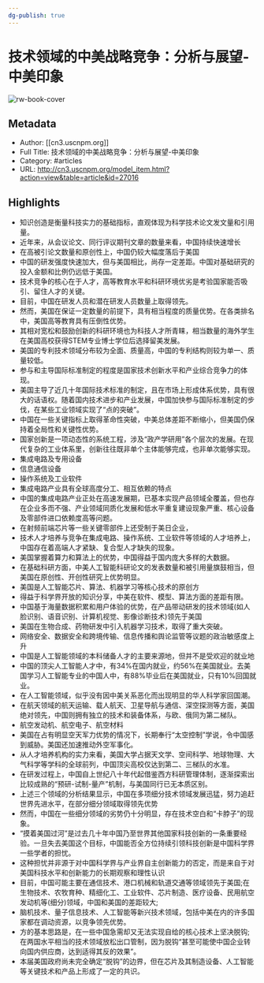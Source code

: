 ```yaml
---
dg-publish: true
---
```

# 技术领域的中美战略竞争：分析与展望-中美印象

![rw-book-cover](https://readwise-assets.s3.amazonaws.com/static/images/article1.be68295a7e40.png)

## Metadata
- Author: [[cn3.uscnpm.org]]
- Full Title: 技术领域的中美战略竞争：分析与展望-中美印象
- Category: #articles
- URL: http://cn3.uscnpm.org/model_item.html?action=view&table=article&id=27016

## Highlights
- 知识创造是衡量科技实力的基础指标，直观体现为科学技术论文发文量和引用量。
- 近年来，从会议论文、同行评议期刊文章的数量来看，中国持续快速增长
- 在高被引论文数量和原创性上，中国仍较大幅度落后于美国
- 中国的研发强度快速加大，但与美国相比，尚存一定差距。中国对基础研究的投入金额和比例仍远低于美国。
- 技术竞争的核心在于人才，高等教育水平和科研环境优劣是考验国家能否吸引、留住人才的关键。
- 目前，中国在研发人员和潜在研发人员数量上取得领先。
- 然而，美国在保证一定数量的前提下，具有相当程度的质量优势。在各类排名中，美国高等教育具有压倒性优势。
- 其相对宽松和鼓励创新的科研环境也为科技人才所青睐，相当数量的海外学生在美国高校获得STEM专业博士学位后选择留美发展。
- 美国的专利技术领域分布较为全面、质量高，中国的专利结构则较为单一、质量较低。
- 参与和主导国际标准制定的程度是国家技术创新水平和产业综合竞争力的体现。
- 美国主导了近几十年国际技术标准的制定，且在市场上形成体系优势，具有很大的话语权。随着国内技术进步和产业发展，中国加快参与国际标准制定的步伐，在某些工业领域实现了“点的突破”。
- 中国在一些关键指标上取得革命性突破，中美总体差距不断缩小，但美国仍保持着全局性和关键性优势。
- 国家创新是一项动态性的系统工程，涉及“政产学研用”各个层次的发展。在现代复杂的工业体系里，创新往往既非单个主体能够完成，也非单次能够实现。
- 集成电路及专用设备
- 信息通信设备
- 操作系统及工业软件
- 集成电路产业具有全球高度分工、相互依赖的特点
- 中国的集成电路产业正处在高速发展期，已基本实现产品领域全覆盖，但也存在企业多而不强、产业领域同质化发展和低水平重复建设现象严重、核心设备及零部件进口依赖度高等问题。
- 在射频前端芯片等一些关键零部件上还受制于美日企业，
- 技术人才培养与竞争在集成电路、操作系统、工业软件等领域的人才培养上，中国存在着高端人才紧缺、复合型人才缺失的现象。
- 美国掌握着算力和算法上的优势，中国得益于国内庞大多样的大数据。
- 在基础科研方面，中美人工智能科研论文的发表数量和被引用量旗鼓相当，但美国在原创性、开创性研究上优势明显。
- 美国是人工智能芯片、算法、机器学习等核心技术的原创方
- 得益于科学界开放的知识分享，中美在软件、模型、算法方面的差距有限。
- 中国基于海量数据积累和用户体验的优势，在产品带动研发的技术领域(如人脸识别、语音识别、计算机视觉、影像诊断技术)领先于美国
- 美国在生物合成、药物研发中引入机器学习技术，取得了重大突破。
- 网络安全、数据安全和跨境传输、信息传播和舆论监管等议题的政治敏感度上升
- 中国是人工智能领域的本科储备人才的主要来源地，但并不是受欢迎的就业地
- 中国的顶尖人工智能人才中，有34%在国内就业，约56%在美国就业。去美国学习人工智能专业的中国人中，有88%毕业后在美国就业，只有10%回国就业。
- 在人工智能领域，似乎没有因中美关系恶化而出现明显的华人科学家回国潮。
- 在航天领域的航天运输、载人航天、卫星导航与通信、深空探测等方面，美国绝对领先，中国则拥有独立的技术和装备体系，与欧、俄同为第二梯队。
- 航空发动机、航空电子、航空材料
- 美国在占有明显空天军力优势的情况下，长期奉行“太空控制”学说，令中国感到威胁。美国还加速推动外空军事化。
- 从人才培养机构的实力来看，美国大学占据天文学、空间科学、地球物理、大气科学等学科的全球前列，中国顶尖高校仅达到第二、三梯队的水准。
- 在研发过程上，中国自上世纪八十年代起借鉴西方科研管理体制，逐渐探索出比较成熟的“预研-试制-量产”机制，与美国同行已无本质区别。
- 上述三个领域的分析结果显示，中国在多项细分技术领域发展迅猛，努力追赶世界先进水平，在部分细分领域取得领先优势
- 然而，中国在一些细分领域的劣势仍十分明显，存在技术空白和“卡脖子”的现象。
- “摸着美国过河”是过去几十年中国乃至世界其他国家科技创新的一条重要经验。一旦失去美国这个目标，中国能否全方位持续引领科技创新是中国科学界一些学者的担忧。
- 这种担忧并非源于对中国科学界与产业界自主创新能力的否定，而是来自于对美国科技水平和创新能力的长期观察和理性认识
- 目前，中国可能主要在通信技术、港口机械和轨道交通等领域领先于美国;在生物技术、农牧育种、精细化工、工业软件、芯片制造、医疗设备、民用航空发动机等(细分)领域，中国和美国的差距较大;
- 脑机技术、量子信息技术、人工智能等新兴技术领域，包括中美在内的许多国家都在调动资源，以竞争领先优势。
- 方的基本思路是，在一些中国急需却又无法实现自给的核心技术上坚决脱钩;在两国水平相当的技术领域放松出口管制，因为脱钩“甚至可能使中国企业转向国内供应商，达到适得其反的效果”。
- 本届美国政府尚未完全确定“脱钩”的边界，但在芯片及其制造设备、人工智能等关键技术和产品上形成了一定的共识。
